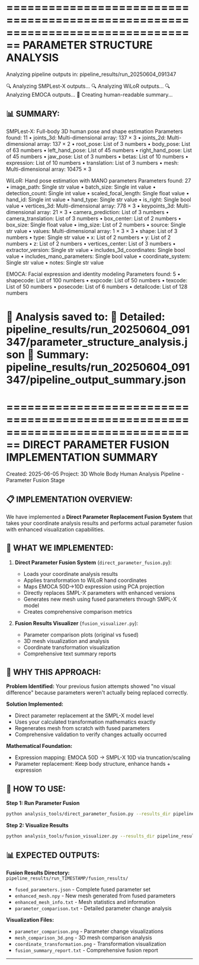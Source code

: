 ================================================================================
PARAMETER STRUCTURE ANALYSIS
================================================================================
Analyzing pipeline outputs in: pipeline_results/run_20250604_091347

🔍 Analyzing SMPLest-X outputs...
🔍 Analyzing WiLoR outputs...
🔍 Analyzing EMOCA outputs...
📝 Creating human-readable summary...

📊 SUMMARY:
--------------------------------------------------

SMPLest-X:
  Full-body 3D human pose and shape estimation
  Parameters found: 11
    • joints_3d: Multi-dimensional array: 137 × 3
    • joints_2d: Multi-dimensional array: 137 × 2
    • root_pose: List of 3 numbers
    • body_pose: List of 63 numbers
    • left_hand_pose: List of 45 numbers
    • right_hand_pose: List of 45 numbers
    • jaw_pose: List of 3 numbers
    • betas: List of 10 numbers
    • expression: List of 10 numbers
    • translation: List of 3 numbers
    • mesh: Multi-dimensional array: 10475 × 3

WiLoR:
  Hand pose estimation with MANO parameters
  Parameters found: 27
    • image_path: Single str value
    • batch_size: Single int value
    • detection_count: Single int value
    • scaled_focal_length: Single float value
    • hand_id: Single int value
    • hand_type: Single str value
    • is_right: Single bool value
    • vertices_3d: Multi-dimensional array: 778 × 3
    • keypoints_3d: Multi-dimensional array: 21 × 3
    • camera_prediction: List of 3 numbers
    • camera_translation: List of 3 numbers
    • box_center: List of 2 numbers
    • box_size: Single float value
    • img_size: List of 2 numbers
    • source: Single str value
    • values: Multi-dimensional array: 1 × 3 × 3
    • shape: List of 3 numbers
    • type: Single str value
    • x: List of 2 numbers
    • y: List of 2 numbers
    • z: List of 2 numbers
    • vertices_center: List of 3 numbers
    • extractor_version: Single str value
    • includes_3d_coordinates: Single bool value
    • includes_mano_parameters: Single bool value
    • coordinate_system: Single str value
    • notes: Single str value

EMOCA:
  Facial expression and identity modeling
  Parameters found: 5
    • shapecode: List of 100 numbers
    • expcode: List of 50 numbers
    • texcode: List of 50 numbers
    • posecode: List of 6 numbers
    • detailcode: List of 128 numbers

💾 Analysis saved to:
   📄 Detailed: pipeline_results/run_20250604_091347/parameter_structure_analysis.json
   📄 Summary: pipeline_results/run_20250604_091347/pipeline_output_summary.json
================================================================================

================================================================================
DIRECT PARAMETER FUSION IMPLEMENTATION SUMMARY
================================================================================
Created: 2025-06-05
Project: 3D Whole Body Human Analysis Pipeline - Parameter Fusion Stage

📋 IMPLEMENTATION OVERVIEW:
--------------------------------------------------

We have implemented a **Direct Parameter Replacement Fusion System** that takes your 
coordinate analysis results and performs actual parameter fusion with enhanced 
visualization capabilities.

🎯 WHAT WE IMPLEMENTED:
--------------------------------------------------

1. **Direct Parameter Fusion System** (`direct_parameter_fusion.py`):
   - Loads your coordinate analysis results
   - Applies transformation to WiLoR hand coordinates 
   - Maps EMOCA 50D→10D expression using PCA projection
   - Directly replaces SMPL-X parameters with enhanced versions
   - Generates new mesh using fused parameters through SMPL-X model
   - Creates comprehensive comparison metrics

2. **Fusion Results Visualizer** (`fusion_visualizer.py`):
   - Parameter comparison plots (original vs fused)
   - 3D mesh visualization and analysis
   - Coordinate transformation visualization
   - Comprehensive text summary reports

🔧 WHY THIS APPROACH:
--------------------------------------------------

**Problem Identified:** Your previous fusion attempts showed "no visual difference" 
because parameters weren't actually being replaced correctly.

**Solution Implemented:** 
- Direct parameter replacement at the SMPL-X model level
- Uses your calculated transformation mathematics exactly
- Regenerates mesh from scratch with fused parameters
- Comprehensive validation to verify changes actually occurred

**Mathematical Foundation:**
- Expression mapping: EMOCA 50D → SMPL-X 10D via truncation/scaling
- Parameter replacement: Keep body structure, enhance hands + expression

🚀 HOW TO USE:
--------------------------------------------------

**Step 1: Run Parameter Fusion**
```bash
python analysis_tools/direct_parameter_fusion.py --results_dir pipeline_results/run_TIMESTAMP
```

**Step 2: Visualize Results**
```bash
python analysis_tools/fusion_visualizer.py --results_dir pipeline_results/run_TIMESTAMP
```

📊 EXPECTED OUTPUTS:
--------------------------------------------------

**Fusion Results Directory:** `pipeline_results/run_TIMESTAMP/fusion_results/`
- `fused_parameters.json` - Complete fused parameter set
- `enhanced_mesh.npy` - New mesh generated from fused parameters
- `enhanced_mesh_info.txt` - Mesh statistics and information
- `parameter_comparison.txt` - Detailed parameter change analysis

**Visualization Files:**
- `parameter_comparison.png` - Parameter change visualizations
- `mesh_comparison_3d.png` - 3D mesh comparison analysis
- `coordinate_transformation.png` - Transformation visualization
- `fusion_summary_report.txt` - Comprehensive fusion report

--------------------------------------------------